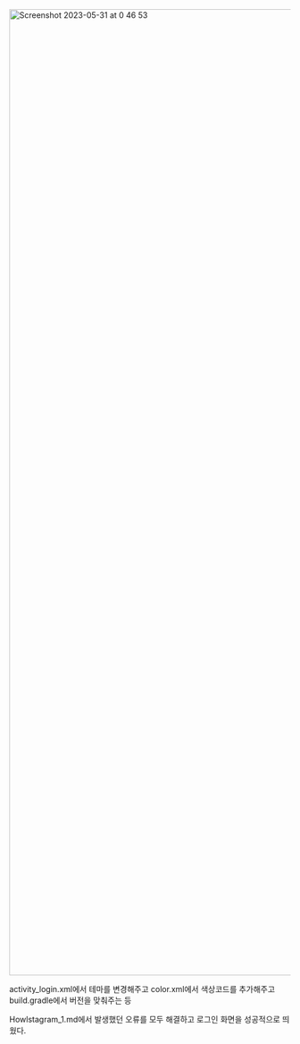 <img width="1728" alt="Screenshot 2023-05-31 at 0 46 53" src="https://github.com/QQWaseokE/Today-I-Learned/assets/127533265/d51adc95-e3b9-4246-8987-ca541ff941e3">

activity_login.xml에서 테마를 변경해주고
color.xml에서 색상코드를 추가해주고
build.gradle에서 버전을 맞춰주는 등

Howlstagram_1.md에서 발생했던 오류를 모두 해결하고 로그인 화면을 성공적으로 띄웠다.
